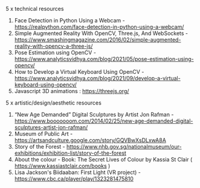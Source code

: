 5 x technical resources 

1. Face Detection in Python Using a Webcam - https://realpython.com/face-detection-in-python-using-a-webcam/
2. Simple Augmented Reality With OpenCV, Three.js, And WebSockets - https://www.smashingmagazine.com/2016/02/simple-augmented-reality-with-opencv-a-three-js/
3. Pose Estimation using OpenCV - https://www.analyticsvidhya.com/blog/2021/05/pose-estimation-using-opencv/
4. How to Develop a Virtual Keyboard Using OpenCV - https://www.analyticsvidhya.com/blog/2021/09/develop-a-virtual-keyboard-using-opencv/
5. Javascript 3D animations : https://threejs.org/


5 x artistic/design/aesthetic resources

1. “New Age Demanded” Digital Sculptures by Artist Jon Rafman - https://www.booooooom.com/2014/02/25/new-age-demanded-digital-sculptures-artist-jon-rafman/
2. Museum of Public Art - https://artsandculture.google.com/story/GQVBwXsDLxwA8A
3. Story of the Forest - https://www.nhb.gov.sg/nationalmuseum/our-exhibitions/exhibition-list/story-of-the-forest
4. About the colour - Book: The Secret Lives of Colour by Kassia St Clair ( https://www.kassiastclair.com/books )
5. Lisa Jackson's Biidaaban: First Light (VR project) - https://www.cbc.ca/player/play/1323281475810
